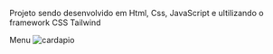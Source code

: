 Projeto sendo desenvolvido em Html, Css, JavaScript e ultilizando o framework CSS Tailwind <br>

Menu
![cardapio](https://github.com/EmersonCarlosAlvesSouza/Hamburgueria/assets/78435793/679d50cc-6637-42a5-8fe9-a772eae22944)
